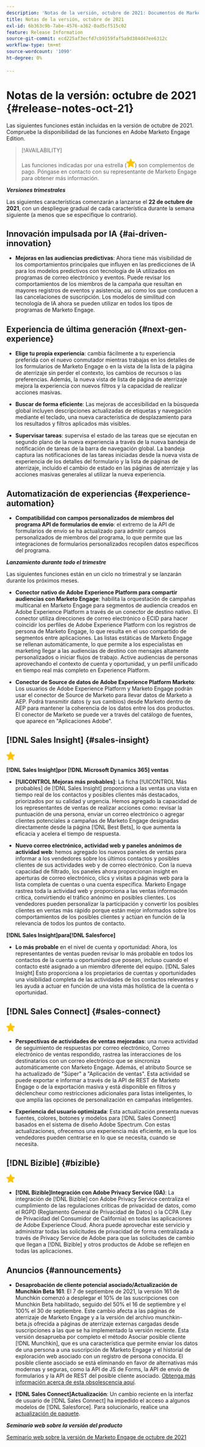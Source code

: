 ```yaml
---
description: 'Notas de la versión, octubre de 2021: Documentos de Marketo: documentación del producto'
title: Notas de la versión, octubre de 2021
exl-id: 6b363c9b-7abe-4576-a362-0ad5cf515c02
feature: Release Information
source-git-commit: ecd225af3ecfd7cb9159faf5a9d384d47ee6312c
workflow-type: tm+mt
source-wordcount: '1090'
ht-degree: 0%

---
```


# Notas de la versión: octubre de 2021 {#release-notes-oct-21}

Las siguientes funciones están incluidas en la versión de octubre de 2021. Compruebe la disponibilidad de las funciones en Adobe Marketo Engage Edition.

>[!AVAILABILITY]
>
>Las funciones indicadas por una estrella (![](assets/yellow-star.png)) son complementos de pago. Póngase en contacto con su representante de Marketo Engage para obtener más información.

**_Versiones trimestrales_**

Las siguientes características comenzarán a lanzarse el **22 de octubre de 2021**, con un despliegue gradual de cada característica durante la semana siguiente (a menos que se especifique lo contrario).

## Innovación impulsada por IA {#ai-driven-innovation}

* **Mejoras en las audiencias predictivas**: Ahora tiene más visibilidad de los comportamientos principales que influyen en las predicciones de IA para los modelos predictivos con tecnología de IA utilizados en programas de correo electrónico y eventos. Puede revisar los comportamientos de los miembros de la campaña que resultan en mayores registros de eventos y asistencia, así como los que conducen a las cancelaciones de suscripción. Los modelos de similitud con tecnología de IA ahora se pueden utilizar en todos los tipos de programas de Marketo Engage.

## Experiencia de última generación {#next-gen-experience}

* **Elige tu propia experiencia**: cambia fácilmente a tu experiencia preferida con el nuevo conmutador mientras trabajas en los detalles de los formularios de Marketo Engage o en la vista de la lista de la página de aterrizaje sin perder el contexto, los cambios de recursos o las preferencias. Además, la nueva vista de lista de página de aterrizaje mejora la experiencia con nuevos filtros y la capacidad de realizar acciones masivas.

* **Buscar de forma eficiente**: Las mejoras de accesibilidad en la búsqueda global incluyen descripciones actualizadas de etiquetas y navegación mediante el teclado, una nueva característica de desplazamiento para los resultados y filtros aplicados más visibles.

* **Supervisar tareas**: supervisa el estado de las tareas que se ejecutan en segundo plano de la nueva experiencia a través de la nueva bandeja de notificación de tareas de la barra de navegación global. La bandeja captura las notificaciones de las tareas iniciadas desde la nueva vista de experiencia de los detalles del formulario y la lista de páginas de aterrizaje, incluido el cambio de estado en las páginas de aterrizaje y las acciones masivas generales al utilizar la nueva experiencia.

## Automatización de experiencias {#experience-automation}

* **Compatibilidad con campos personalizados de miembros del programa API de formularios de envío**: el extremo de la API de formularios de envío se ha actualizado para admitir campos personalizados de miembros del programa, lo que permite que las integraciones de formularios personalizados recopilen datos específicos del programa.

**_Lanzamiento durante todo el trimestre_**

Las siguientes funciones están en un ciclo no trimestral y se lanzarán durante los próximos meses.

* **Conector nativo de Adobe Experience Platform para compartir audiencias con Marketo Engage**: habilita la orquestación de campañas multicanal en Marketo Engage para segmentos de audiencia creados en Adobe Experience Platform a través de un conector de destino nativo. El conector utiliza direcciones de correo electrónico o ECID para hacer coincidir los perfiles de Adobe Experience Platform con los registros de persona de Marketo Engage, lo que resulta en el uso compartido de segmentos entre aplicaciones. Las listas estáticas de Marketo Engage se rellenan automáticamente, lo que permite a los especialistas en marketing llegar a las audiencias de destino con mensajes altamente personalizados o iniciar flujos de trabajo. Active audiencias de personas aprovechando el contexto de cuenta y oportunidad, y un perfil unificado en tiempo real más completo en Experience Platform.

* **Conector de Source de datos de Adobe Experience Platform Marketo**: Los usuarios de Adobe Experience Platform y Marketo Engage podrán usar el conector de Source de Marketo para llevar datos de Marketo a AEP. Podrá transmitir datos (y sus cambios) desde Marketo dentro de AEP para mantener la coherencia de los datos entre los dos productos. El conector de Marketo se puede ver a través del catálogo de fuentes, que aparece en &quot;Aplicaciones Adobe&quot;.

## [!DNL Sales Insight] {#sales-insight}

![(estrella)](assets/yellow-star.png)

**[!DNL Sales Insight]por [!DNL Microsoft Dynamics 365] ventas**

* **[!UICONTROL Mejoras más probables]**: La ficha [!UICONTROL Más probables] de [!DNL Sales Insight] proporciona a las ventas una vista en tiempo real de los contactos y posibles clientes más destacados, priorizados por su calidad y urgencia. Hemos agregado la capacidad de los representantes de ventas de realizar acciones como: revisar la puntuación de una persona, enviar un correo electrónico o agregar clientes potenciales a campañas de Marketo Engage designadas directamente desde la página [!DNL Best Bets], lo que aumenta la eficacia y acelera el tiempo de respuesta.

* **Nuevo correo electrónico, actividad web y paneles anónimos de actividad web**: hemos agregado los nuevos paneles de ventas para informar a los vendedores sobre los últimos contactos y posibles clientes de sus actividades web y de correo electrónico. Con la nueva capacidad de filtrado, los paneles ahora proporcionan insight en aperturas de correo electrónico, clics y visitas a páginas web para la lista completa de cuentas o una cuenta específica. Marketo Engage rastrea toda la actividad web y proporciona a las ventas información crítica, convirtiendo el tráfico anónimo en posibles clientes. Los vendedores pueden personalizar la participación y convertir los posibles clientes en ventas más rápido porque están mejor informados sobre los comportamientos de los posibles clientes y actúan en función de la relevancia de todos los puntos de contacto.

**[!DNL Sales Insight]para[!DNL Salesforce]**

* **Lo más probable** en el nivel de cuenta y oportunidad: Ahora, los representantes de ventas pueden revisar lo más probable en todos los contactos de la cuenta u oportunidad que posean, incluso cuando el contacto esté asignado a un miembro diferente del equipo. [!DNL Sales Insight] Esto proporciona a los propietarios de cuentas y oportunidades una visibilidad completa de las actividades de los contactos relevantes y les ayuda a actuar en función de una vista más holística de la cuenta o oportunidad.

## [!DNL Sales Connect] {#sales-connect}

![(estrella)](assets/yellow-star.png)

* **Perspectivas de actividades de ventas mejoradas**: una nueva actividad de seguimiento de respuestas por correo electrónico, Correo electrónico de ventas respondido, rastrea las interacciones de los destinatarios con un correo electrónico que se sincroniza automáticamente con Marketo Engage. Además, el atributo Source se ha actualizado de &quot;Súper&quot; a &quot;Aplicación de ventas&quot;. Esta actividad se puede exportar e informar a través de la API de REST de Marketo Engage o de la exportación masiva y está disponible en filtros y déclencheur como restricciones adicionales para listas inteligentes, lo que amplía las opciones de personalización en campañas inteligentes.

* **Experiencia del usuario optimizada**: Esta actualización presenta nuevas fuentes, colores, botones y modelos para [!DNL Sales Connect] basados en el sistema de diseño Adobe Spectrum. Con estas actualizaciones, ofrecemos una experiencia más eficiente, en la que los vendedores pueden centrarse en lo que se necesita, cuando se necesita.

## [!DNL Bizible] {#bizible}

![](assets/yellow-star.png)

* **[!DNL Bizible]Integración con Adobe Privacy Service (GA)**: La integración de [!DNL Bizible] con Adobe Privacy Service centraliza el cumplimiento de las regulaciones críticas de privacidad de datos, como el RGPD (Reglamento General de Privacidad de Datos) o la CCPA (Ley de Privacidad del Consumidor de California) en todas las aplicaciones de Adobe Experience Cloud. Ahora puede aprovechar este servicio y administrar todas las solicitudes de privacidad de forma centralizada a través de Privacy Service de Adobe para que las solicitudes de cambio que llegan a [!DNL Bizible] y otros productos de Adobe se reflejen en todas las aplicaciones.

## Anuncios {#announcements}

* **Desaprobación de cliente potencial asociado/Actualización de Munchkin Beta 161**: El 7 de septiembre de 2021, la versión 161 de Munchkin comenzó a desplegar el 10% de las suscripciones con Munchkin Beta habilitado, seguido del 50% el 16 de septiembre y el 100% el 30 de septiembre. Este cambio afecta a las páginas de aterrizaje de Marketo Engage y a la versión del archivo munchkin-beta.js ofrecida a páginas de aterrizaje externas cargadas desde suscripciones a las que se ha implementado la versión reciente. Esta versión desaprueba por completo el método Asociar posible cliente [!DNL Munchkin], que es una característica que permite enviar los datos de una persona a una suscripción de Marketo Engage y el historial de exploración web asociado con un registro de persona conocida. El posible cliente asociado se está eliminando en favor de alternativas más modernas y seguras, como la API de JS de Forms, la API de envío de formularios y la API de REST del posible cliente asociado. [Obtenga más información acerca de esta obsolescencia aquí](https://developers.marketo.com/blog/deprecation-of-munchkin-associate-lead-method/).

* **[!DNL Sales Connect]Actualización**: Un cambio reciente en la interfaz de usuario de [!DNL Sales Connect] ha impedido el acceso a algunos modelos de [!DNL Salesforce]. Para solucionarlo, realice una [actualización de paquete](/help/marketo/product-docs/marketo-sales-connect/crm/salesforce-customization/sales-connect-customizations-for-crm.md).

**_Seminario web sobre la versión del producto_**

[Seminario web sobre la versión de Marketo Engage de octubre de 2021](https://engage.marketo.com/October_Release_Webinar_On-Demand.html)
